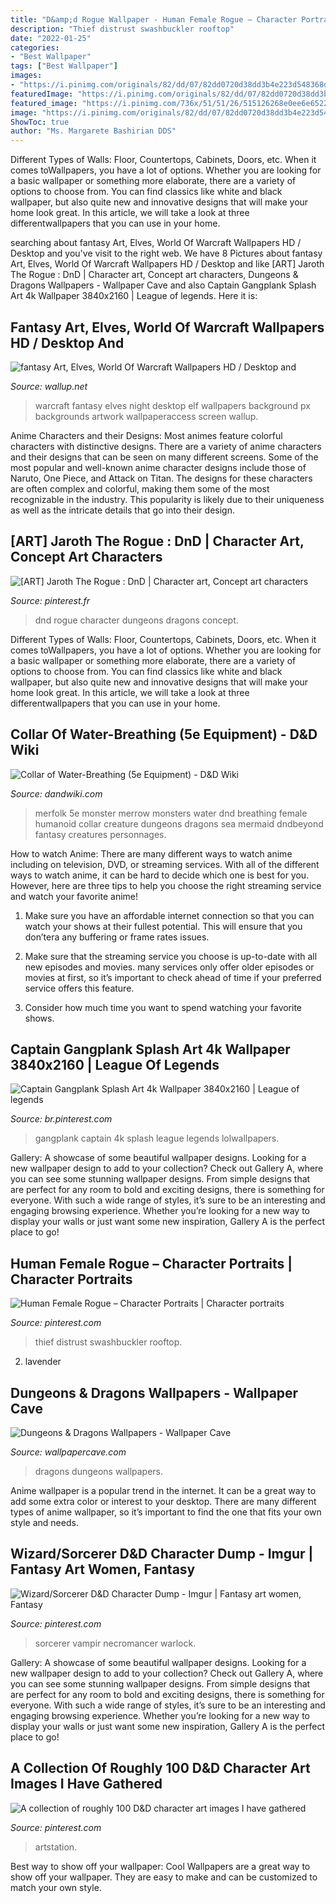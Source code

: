 ```yaml
---
title: "D&amp;d Rogue Wallpaper - Human Female Rogue – Character Portraits"
description: "Thief distrust swashbuckler rooftop"
date: "2022-01-25"
categories:
- "Best Wallpaper"
tags: ["Best Wallpaper"]
images:
- "https://i.pinimg.com/originals/82/dd/07/82dd0720d38dd3b4e223d548368d4f20.jpg"
featuredImage: "https://i.pinimg.com/originals/82/dd/07/82dd0720d38dd3b4e223d548368d4f20.jpg"
featured_image: "https://i.pinimg.com/736x/51/51/26/515126268e0ee6e6522b95928851f2b6.jpg"
image: "https://i.pinimg.com/originals/82/dd/07/82dd0720d38dd3b4e223d548368d4f20.jpg"
ShowToc: true
author: "Ms. Margarete Bashirian DDS"
---
```



Different Types of Walls: Floor, Countertops, Cabinets, Doors, etc.
When it comes toWallpapers, you have a lot of options. Whether you are looking for a basic wallpaper or something more elaborate, there are a variety of options to choose from. You can find classics like white and black wallpaper, but also quite new and innovative designs that will make your home look great. In this article, we will take a look at three differentwallpapers that you can use in your home.

	

		
searching about fantasy Art, Elves, World Of Warcraft Wallpapers HD / Desktop and you've visit to the right web. We have 8 Pictures about fantasy Art, Elves, World Of Warcraft Wallpapers HD / Desktop and like [ART] Jaroth The Rogue : DnD | Character art, Concept art characters, Dungeons &amp; Dragons Wallpapers - Wallpaper Cave and also Captain Gangplank Splash Art 4k Wallpaper 3840x2160 | League of legends. Here it is:
		
    
## Fantasy Art, Elves, World Of Warcraft Wallpapers HD / Desktop And

<img loading=lazy src="https://wallup.net/wp-content/uploads/2016/04/10/220868-fantasy_art-elves-World_of_Warcraft.jpg" onerror="this.onerror=null;this.src='https://tse4.mm.bing.net/th?id=OIP.oulDvYYgd9ayP3O-S04pGAHaEr&amp;pid=15.1';" alt="fantasy Art, Elves, World Of Warcraft Wallpapers HD / Desktop and">

_Source: wallup.net_

>warcraft fantasy elves night desktop elf wallpapers background px backgrounds artwork wallpaperaccess screen wallup. 

	

Anime Characters and their Designs: Most animes feature colorful characters with distinctive designs.
There are a variety of anime characters and their designs that can be seen on many different screens. Some of the most popular and well-known anime character designs include those of Naruto, One Piece, and Attack on Titan. The designs for these characters are often complex and colorful, making them some of the most recognizable in the industry. This popularity is likely due to their uniqueness as well as the intricate details that go into their design.

    
## [ART] Jaroth The Rogue : DnD | Character Art, Concept Art Characters

<img loading=lazy src="https://i.pinimg.com/736x/e0/9a/4b/e09a4ba7fe5bc730c4759e08ea1517a6.jpg" onerror="this.onerror=null;this.src='https://tse1.mm.bing.net/th?id=OIP.S_VhRP7ye8hlOvngTmgNigHaM5&amp;pid=15.1';" alt="[ART] Jaroth The Rogue : DnD | Character art, Concept art characters">

_Source: pinterest.fr_

>dnd rogue character dungeons dragons concept. 

	

Different Types of Walls: Floor, Countertops, Cabinets, Doors, etc.
When it comes toWallpapers, you have a lot of options. Whether you are looking for a basic wallpaper or something more elaborate, there are a variety of options to choose from. You can find classics like white and black wallpaper, but also quite new and innovative designs that will make your home look great. In this article, we will take a look at three differentwallpapers that you can use in your home.

    
## Collar Of Water-Breathing (5e Equipment) - D&amp;D Wiki

<img loading=lazy src="https://www.aidedd.org/dnd/images/merfolk.jpg" onerror="this.onerror=null;this.src='https://tse3.mm.bing.net/th?id=OIP.rMDNIUutrnscZHI__R0Q1AHaLc&amp;pid=15.1';" alt="Collar of Water-Breathing (5e Equipment) - D&amp;D Wiki">

_Source: dandwiki.com_

>merfolk 5e monster merrow monsters water dnd breathing female humanoid collar creature dungeons dragons sea mermaid dndbeyond fantasy creatures personnages. 

	

How to watch Anime: There are many different ways to watch anime including on television, DVD, or streaming services.
With all of the different ways to watch anime, it can be hard to decide which one is best for you. However, here are three tips to help you choose the right streaming service and watch your favorite anime!
1. Make sure you have an affordable internet connection so that you can watch your shows at their fullest potential. This will ensure that you don’tera any buffering or frame rates issues.

2. Make sure that the streaming service you choose is up-to-date with all new episodes and movies. many services only offer older episodes or movies at first, so it’s important to check ahead of time if your preferred service offers this feature.

3. Consider how much time you want to spend watching your favorite shows.

    
## Captain Gangplank Splash Art 4k Wallpaper 3840x2160 | League Of Legends

<img loading=lazy src="https://i.pinimg.com/736x/4d/e6/2b/4de62bb3e2463806b9dbbb7d1a978b3c--gangplank-wallpaper-x.jpg" onerror="this.onerror=null;this.src='https://tse4.mm.bing.net/th?id=OIP.4m3XPUiHf-426qhuw7SNNAHaEK&amp;pid=15.1';" alt="Captain Gangplank Splash Art 4k Wallpaper 3840x2160 | League of legends">

_Source: br.pinterest.com_

>gangplank captain 4k splash league legends lolwallpapers. 

	

Gallery: A showcase of some beautiful wallpaper designs.
Looking for a new wallpaper design to add to your collection? Check out Gallery A, where you can see some stunning wallpaper designs. From simple designs that are perfect for any room to bold and exciting designs, there is something for everyone. With such a wide range of styles, it’s sure to be an interesting and engaging browsing experience. Whether you’re looking for a new way to display your walls or just want some new inspiration, Gallery A is the perfect place to go!





	
	
    
## Human Female Rogue – Character Portraits | Character Portraits

<img loading=lazy src="https://i.pinimg.com/originals/82/dd/07/82dd0720d38dd3b4e223d548368d4f20.jpg" onerror="this.onerror=null;this.src='https://tse4.mm.bing.net/th?id=OIP.tcxfsI5az1q71JVVi8BpHAAAAA&amp;pid=15.1';" alt="Human Female Rogue – Character Portraits | Character portraits">

_Source: pinterest.com_

>thief distrust swashbuckler rooftop. 

	

2. lavender 

    
## Dungeons &amp; Dragons Wallpapers - Wallpaper Cave

<img loading=lazy src="https://wallpapercave.com/wp/wp2227171.jpg" onerror="this.onerror=null;this.src='https://tse2.mm.bing.net/th?id=OIP.6j-PWs4LqHld3hzl78vrkgHaEK&amp;pid=15.1';" alt="Dungeons &amp; Dragons Wallpapers - Wallpaper Cave">

_Source: wallpapercave.com_

>dragons dungeons wallpapers. 

	

Anime wallpaper is a popular trend in the internet. It can be a great way to add some extra color or interest to your desktop. There are many different types of anime wallpaper, so it’s important to find the one that fits your own style and needs.

    
## Wizard/Sorcerer D&amp;D Character Dump - Imgur | Fantasy Art Women, Fantasy

<img loading=lazy src="https://i.pinimg.com/736x/d4/02/f8/d402f8a4d04cdd4579870bb8cd99756f.jpg" onerror="this.onerror=null;this.src='https://tse4.mm.bing.net/th?id=OIP.ORtju5QKwCctAKXliYxRTwHaK9&amp;pid=15.1';" alt="Wizard/Sorcerer D&amp;D Character Dump - Imgur | Fantasy art women, Fantasy">

_Source: pinterest.com_

>sorcerer vampir necromancer warlock. 

	

Gallery: A showcase of some beautiful wallpaper designs.
Looking for a new wallpaper design to add to your collection? Check out Gallery A, where you can see some stunning wallpaper designs. From simple designs that are perfect for any room to bold and exciting designs, there is something for everyone. With such a wide range of styles, it’s sure to be an interesting and engaging browsing experience. Whether you’re looking for a new way to display your walls or just want some new inspiration, Gallery A is the perfect place to go!





	
	
    
## A Collection Of Roughly 100 D&amp;D Character Art Images I Have Gathered

<img loading=lazy src="https://i.pinimg.com/736x/51/51/26/515126268e0ee6e6522b95928851f2b6.jpg" onerror="this.onerror=null;this.src='https://tse4.mm.bing.net/th?id=OIP.ncsp0TPaPj2yZoVJ1l99FQHaOO&amp;pid=15.1';" alt="A collection of roughly 100 D&amp;D character art images I have gathered">

_Source: pinterest.com_

>artstation. 

	

Best way to show off your wallpaper:
Cool Wallpapers are a great way to show off your wallpaper. They are easy to make and can be customized to match your own style.

